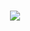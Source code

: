 <link rel="stylesheet" href="https://cdnjs.cloudflare.com/ajax/libs/flexboxgrid/6.3.1/flexboxgrid.min.css">
  
<div class="row" style="margin-top: 30%;">
<div class="col-xs-12" style="text-align: center;">
<img src="https://github.com/itsalb3rt/itsalb3rt/raw/master/loading.gif?sanitize=true"/>      
</div>
</div>